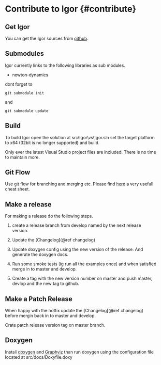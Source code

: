 Contribute to Igor                   {#contribute}
==================
 
Get Igor
--------

You can get the Igor sources from [github](https://github.com/tanzfisch/Igor.git).
 
Submodules
----------

Igor currently links to the following libraries as sub modules.
 
- newton-dynamics
 
dont forget to
 
`git submodule init`

and

`git submodule update`

Build
-----
To build Igor open the solution at src\Igor\vs\Igor.sln set the target platform to x64 (32bit is no longer supported) and build.

Only ever the latest Visual Studio project files are included. There is no time to maintain more.

Git Flow
--------

Use git flow for branching and merging etc. Please find [here](https://danielkummer.github.io/git-flow-cheatsheet/) a very usefull cheat sheet.

Make a release
--------------

For making a release do the following steps.

1. create a release branch from develop named by the next release version.

2. Update the [Changelog](@ref changelog)

3. Update doxygen config using the new version of the release. And generate the doxygen docs.

4. Run some smoke tests (ig run all the examples once) and when satisfied merge in to master and develop. 

5. Create a tag with the new version number on master and push master, devlop and the new tag to github.

Make a Patch Release 
--------------------

When happy with the hotfix update the [Changelog](@ref changelog) before mergin back in to master and develop.

Crate patch release version tag on master branch.

Doxygen
-------

Install [doxygen](http://www.doxygen.nl/download.html) and [Graphviz](https://graphviz.gitlab.io/download/) than run 
doxygen using the configuration file located at src/docs/Doxyfile.doxy